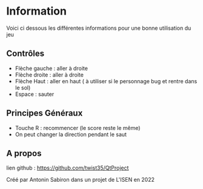 # Information

Voici ci dessous les différentes informations pour une bonne utilisation du jeu

## Contrôles

* Flèche gauche : aller à droite
* Flèche droite : aller à droite
* Flèche Haut : aller en haut ( à utiliser si le personnage bug et rentre dans le sol)
* Espace : sauter


## Principes Généraux

* Touche R : recommencer (le score reste le même)
* On peut changer la direction pendant le saut


## A propos

lien github : <https://github.com/twist35/QtProject>

Créé par Antonin Sabiron dans un projet de L'ISEN en 2022
